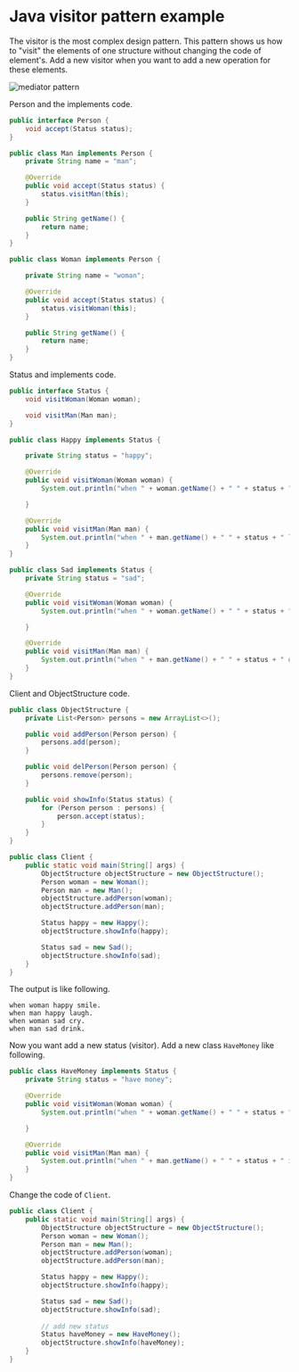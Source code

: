 # Java visitor pattern example
The visitor is the most complex design pattern. This pattern shows us how to "visit" the elements of one structure without
changing the code of element's. Add a new visitor when you want to add a new operation for these elements.

![mediator pattern](https://uploads.disquscdn.com/images/2331f2eacda77591faef2eb2bf282234ad40c3a88e21878d67f929539ac82d5a.png)

Person and the implements code.
```java
public interface Person {
    void accept(Status status);
}

public class Man implements Person {
    private String name = "man";

    @Override
    public void accept(Status status) {
        status.visitMan(this);
    }

    public String getName() {
        return name;
    }
}

public class Woman implements Person {

    private String name = "woman";

    @Override
    public void accept(Status status) {
        status.visitWoman(this);
    }

    public String getName() {
        return name;
    }
}
```

Status and implements code.
```java
public interface Status {
    void visitWoman(Woman woman);

    void visitMan(Man man);
}

public class Happy implements Status {

    private String status = "happy";

    @Override
    public void visitWoman(Woman woman) {
        System.out.println("when " + woman.getName() + " " + status + " smile.");

    }

    @Override
    public void visitMan(Man man) {
        System.out.println("when " + man.getName() + " " + status + " laugh.");
    }
}

public class Sad implements Status {
    private String status = "sad";

    @Override
    public void visitWoman(Woman woman) {
        System.out.println("when " + woman.getName() + " " + status + " cry.");

    }

    @Override
    public void visitMan(Man man) {
        System.out.println("when " + man.getName() + " " + status + " drink.");
    }
}
```
Client and ObjectStructure code.
```java
public class ObjectStructure {
    private List<Person> persons = new ArrayList<>();

    public void addPerson(Person person) {
        persons.add(person);
    }

    public void delPerson(Person person) {
        persons.remove(person);
    }

    public void showInfo(Status status) {
        for (Person person : persons) {
            person.accept(status);
        }
    }
}

public class Client {
    public static void main(String[] args) {
        ObjectStructure objectStructure = new ObjectStructure();
        Person woman = new Woman();
        Person man = new Man();
        objectStructure.addPerson(woman);
        objectStructure.addPerson(man);

        Status happy = new Happy();
        objectStructure.showInfo(happy);

        Status sad = new Sad();
        objectStructure.showInfo(sad);
    }
}
```
The output is like following.
```
when woman happy smile.
when man happy laugh.
when woman sad cry.
when man sad drink.
```
Now you want add a new status (visitor). Add a new class `HaveMoney` like following.
```java
public class HaveMoney implements Status {
    private String status = "have money";

    @Override
    public void visitWoman(Woman woman) {
        System.out.println("when " + woman.getName() + " " + status + " buy! buy! buy!");

    }

    @Override
    public void visitMan(Man man) {
        System.out.println("when " + man.getName() + " " + status + " invest.");
    }
}
```
Change the code of `Client`.
```java
public class Client {
    public static void main(String[] args) {
        ObjectStructure objectStructure = new ObjectStructure();
        Person woman = new Woman();
        Person man = new Man();
        objectStructure.addPerson(woman);
        objectStructure.addPerson(man);

        Status happy = new Happy();
        objectStructure.showInfo(happy);

        Status sad = new Sad();
        objectStructure.showInfo(sad);
        
        // add new status
        Status haveMoney = new HaveMoney();
        objectStructure.showInfo(haveMoney);
    }
}
```

